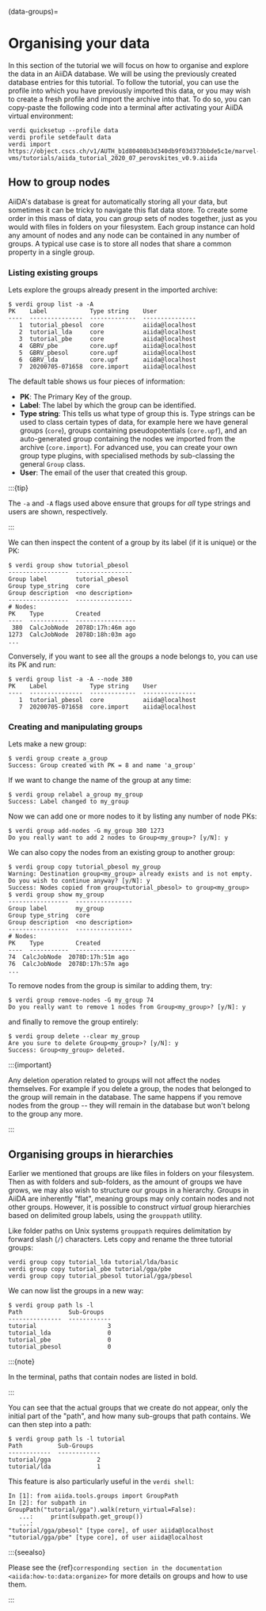 (data-groups)=

# Organising your data

In this section of the tutorial we will focus on how to organise and explore the data in an AiiDA database.
We will be using the previously created database entries for this tutorial.
To follow the tutorial, you can use the profile into which you have previously imported this data, or you may wish to create a fresh profile and import the archive into that.
To do so, you can copy-paste the following code into a terminal after activating your AiiDA virtual environment:

```{code-block} console
verdi quicksetup --profile data
verdi profile setdefault data
verdi import https://object.cscs.ch/v1/AUTH_b1d80408b3d340db9f03d373bbde5c1e/marvel-vms/tutorials/aiida_tutorial_2020_07_perovskites_v0.9.aiida
```

## How to group nodes

AiiDA's database is great for automatically storing all your data, but sometimes it can be tricky to navigate this flat data store.
To create some order in this mass of data, you can *group* sets of nodes together, just as you would with files in folders on your filesystem.
Each group instance can hold any amount of nodes and any node can be contained in any number of groups.
A typical use case is to store all nodes that share a common property in a single group.

### Listing existing groups

Lets explore the groups already present in the imported archive:

```{code-block} console
$ verdi group list -a -A
PK    Label            Type string    User
----  ---------------  -------------  ---------------
   1  tutorial_pbesol  core           aiida@localhost
   2  tutorial_lda     core           aiida@localhost
   3  tutorial_pbe     core           aiida@localhost
   4  GBRV_pbe         core.upf       aiida@localhost
   5  GBRV_pbesol      core.upf       aiida@localhost
   6  GBRV_lda         core.upf       aiida@localhost
   7  20200705-071658  core.import    aiida@localhost
```

The default table shows us four pieces of information:

* **PK**: The Primary Key of the group.
* **Label**: The label by which the group can be identified.
* **Type string**: This tells us what type of group this is.
  Type strings can be used to class certain types of data, for example here we have general groups (`core`), groups containing pseudopotentials (`core.upf`), and an auto-generated group containing the nodes we imported from the archive (`core.import`).
  For advanced use, you can create your own group type plugins, with specialised methods by sub-classing the general `Group` class.
* **User**: The email of the user that created this group.

:::{tip}

The `-a` and `-A` flags used above ensure that groups for *all* type strings and users are shown, respectively.

:::

We can then inspect the content of a group by its label (if it is unique) or the PK:

```{code-block} console
$ verdi group show tutorial_pbesol
-----------------  ----------------
Group label        tutorial_pbesol
Group type_string  core
Group description  <no description>
-----------------  ----------------
# Nodes:
PK    Type         Created
----  -----------  -----------------
 380  CalcJobNode  2078D:17h:46m ago
1273  CalcJobNode  2078D:18h:03m ago
...
```

Conversely, if you want to see all the groups a node belongs to, you can use its PK and run:

```{code-block} console
$ verdi group list -a -A --node 380
PK    Label            Type string    User
----  ---------------  -------------  ---------------
   1  tutorial_pbesol  core           aiida@localhost
   7  20200705-071658  core.import    aiida@localhost
```

### Creating and manipulating groups

Lets make a new group:

```{code-block} console
$ verdi group create a_group
Success: Group created with PK = 8 and name 'a_group'
```

If we want to change the name of the group at any time:

```{code-block} console
$ verdi group relabel a_group my_group
Success: Label changed to my_group
```

Now we can add one or more nodes to it by listing any number of node PKs:

```{code-block} console
$ verdi group add-nodes -G my_group 380 1273
Do you really want to add 2 nodes to Group<my_group>? [y/N]: y
```

We can also copy the nodes from an existing group to another group:

```{code-block} console
$ verdi group copy tutorial_pbesol my_group
Warning: Destination group<my_group> already exists and is not empty.
Do you wish to continue anyway? [y/N]: y
Success: Nodes copied from group<tutorial_pbesol> to group<my_group>
$ verdi group show my_group
-----------------  ----------------
Group label        my_group
Group type_string  core
Group description  <no description>
-----------------  ----------------
# Nodes:
PK    Type         Created
----  -----------  -----------------
74  CalcJobNode  2078D:17h:51m ago
76  CalcJobNode  2078D:17h:57m ago
...
```

To remove nodes from the group is similar to adding them, try:

```{code-block} console
$ verdi group remove-nodes -G my_group 74
Do you really want to remove 1 nodes from Group<my_group>? [y/N]: y
```

and finally to remove the group entirely:

```{code-block} console
$ verdi group delete --clear my_group
Are you sure to delete Group<my_group>? [y/N]: y
Success: Group<my_group> deleted.
```

:::{important}

Any deletion operation related to groups will not affect the nodes themselves.
For example if you delete a group, the nodes that belonged to the group will remain in the database.
The same happens if you remove nodes from the group -- they will remain in the database but won't belong to the group any more.

:::

## Organising groups in hierarchies

Earlier we mentioned that groups are like files in folders on your filesystem.
Then as with folders and sub-folders, as the amount of groups we have grows, we may also wish to structure our groups in a hierarchy.
Groups in AiiDA are inherently "flat", meaning groups may only contain nodes and not other groups.
However, it is possible to construct *virtual* group hierarchies based on delimited group labels, using the `grouppath` utility.

Like folder paths on Unix systems `grouppath` requires delimitation by forward slash (`/`) characters.
Lets copy and rename the three tutorial groups:

```{code-block} console
verdi group copy tutorial_lda tutorial/lda/basic
verdi group copy tutorial_pbe tutorial/gga/pbe
verdi group copy tutorial_pbesol tutorial/gga/pbesol
```

We can now list the groups in a new way:

```{code-block} console
$ verdi group path ls -l
Path             Sub-Groups
---------------  ------------
tutorial                    3
tutorial_lda                0
tutorial_pbe                0
tutorial_pbesol             0
```

:::{note}

In the terminal, paths that contain nodes are listed in bold.

:::

You can see that the actual groups that we create do not appear, only the initial part of the "path", and how many sub-groups that path contains.
We can then step into a path:

```{code-block} console
$ verdi group path ls -l tutorial
Path          Sub-Groups
------------  ------------
tutorial/gga             2
tutorial/lda             1
```

This feature is also particularly useful in the `verdi shell`:

```{code-block} ipython
In [1]: from aiida.tools.groups import GroupPath
In [2]: for subpath in GroupPath("tutorial/gga").walk(return_virtual=False):
   ...:     print(subpath.get_group())
   ...:
"tutorial/gga/pbesol" [type core], of user aiida@localhost
"tutorial/gga/pbe" [type core], of user aiida@localhost
```

:::{seealso}

Please see the {ref}`corresponding section in the documentation <aiida:how-to:data:organize>` for more details on groups and how to use them.

:::
